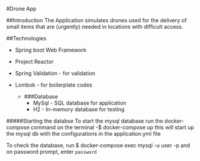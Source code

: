 #Drone App

##Introduction
The Application simulates drones used for the delivery of small items that are (urgently) needed in locations with difficult access.

##Technologies
- Spring boot Web Framework
- Project Reactor
- Spring Validation - for validation
- Lombok - for boilerplate codes

  - ###Database
    - MySql - SQL database for application
    - H2 - In-memory database for testing

#####Starting the databse
To start the mysql database run the docker-compose command on the terminal
    -$ docker-compose up
this will start up the mysql db with the configurations in the application.yml file

To check the database, run
    $ docker-compose exec mysql -u user -p
and on password prompt, enter `password`

